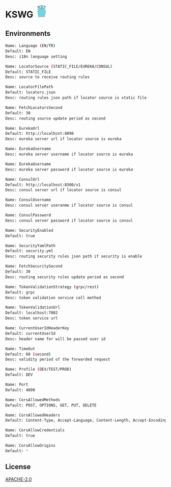 # KSWG <a href="https://golang.org" target="_blank"> <img src="https://raw.githubusercontent.com/devicons/devicon/master/icons/go/go-original.svg" alt="go" width="40" height="40"/> </a>

## Environments

```bash
Name: Language (EN/TR)
Default: EN
Desc: i18n language setting
```
```bash
Name: LocatorSource (STATIC_FILE/EUREKA/CONSUL)
Default: STATIC_FILE
Desc: source to receive routing rules  
```
```bash
Name: LocatorFilePath
Default: locators.json
Desc: routing rules json path if locator source is static file 
```
```bash
Name: FetchLocatorsSecond
Default: 30
Desc: routing source update period as second
```
```bash
Name: EurekaUrl
Default: http://localhost:8090
Desc: eureka server url if locator source is eureka
```
```bash
Name: EurekaUsername
Desc: eureka server username if locator source is eureka
```
```bash
Name: EurekaUsername
Desc: eureka server password if locator source is eureka
```
```bash
Name: ConsulUrl
Default: http://localhost:8500/v1
Desc: consul server url if locator source is consul
```
```bash
Name: ConsulUsername
Desc: consul server useranme if locator source is consul
```
```bash
Name: ConsulPassword
Desc: consul server password if locator source is consul
```
```bash
Name: SecurityEnabled
Default: true
```
```bash
Name: SecurityYamlPath
Default: security.yml
Desc: routing security rules json path if security is enable 
```
```bash
Name: FetchSecuritySecond
Default: 30
Desc: routing security rules update period as second
```
```bash
Name: TokenValidationStrategy (grpc/rest)
Default: grpc
Desc: token validation service call method
```
```bash
Name: TokenValidationUrl
Default: localhost:7002
Desc: token service url
```
```bash
Name: CurrentUserIdHeaderKey
Default: currentUserId
Desc: header name for will be passed user id  
```
```bash
Name: TimeOut
Default: 60 (second)
Desc: validity period of the forwarded request
```
```bash
Name: Profile (DEV/TEST/PROD)
Default: DEV
```
```bash
Name: Port
Default: 4000
```
```bash
Name: CorsAllowedMethods
Default: POST, OPTIONS, GET, PUT, DELETE
```
```bash
Name: CorsAllowedHeaders
Default: Content-Type, Accept-Language, Content-Length, Accept-Encoding, X-CSRF-Token, Authorization, accept, origin, Cache-Control, X-Requested-With, Origin
```
```bash
Name: CorsAllowCredentials
Default: true
```
```bash
Name: CorsAllowOrigins
Default: *
```


## License
[APACHE-2.0](https://choosealicense.com/licenses/apache-2.0/)